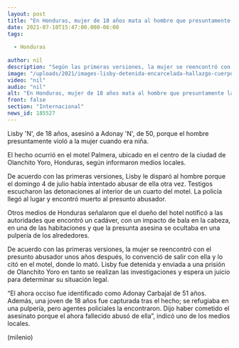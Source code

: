```yaml
---
layout: post
title: "En Honduras, mujer de 18 años mata al hombre que presuntamente la violó cuando era niña"
date: 2021-07-10T15:47:00.000-06:00
tags:
  
  - Honduras
  
author: nil
description: "Según las primeras versiones, la mujer se reencontró con el presunto abusador unos años después, lo convenció de salir con ella y lo citó en el motel, donde lo mató. "
image: "/uploads/2021/images-lisby-detenida-encarcelada-hallazgo-cuerpo_0_0_1197_744.jpg"
video: "nil"
audio: "nil"
alt: "En Honduras, mujer de 18 años mata al hombre que presuntamente la violó cuando era niña"
front: false
section: "Internacional"
news_id: 185527
---
```


Lisby 'N', de 18 años, asesinó a Adonay 'N', de 50, porque el hombre presuntamente violó a la mujer cuando era niña. 

El hecho ocurrió en el motel Palmera, ubicado en el centro de la ciudad de Olanchito Yoro, Honduras, según informaron medios locales.

De acuerdo con las primeras versiones, Lisby le disparó al hombre porque el domingo 4 de julio había intentado abusar de ella otra vez. Testigos escucharon las detonaciones al interior de un cuarto del motel. La policía llegó al lugar y encontró muerto al presunto abusador.

 Otros medios de Honduras señalaron que el dueño del hotel notificó a las autoridades que encontró un cadáver, con un impacto de bala en la cabeza, en una de las habitaciones y que la presunta asesina se ocultaba en una pulpería de los alrededores. 

De acuerdo con las primeras versiones, la mujer se reencontró con el presunto abusador unos años después, lo convenció de salir con ella y lo citó en el motel, donde lo mató. Lisby fue detenida y enviada a una prisión de Olanchito Yoro en tanto se realizan las investigaciones y espera un juicio para determinar su situación legal. 

“El ahora occiso fue identificado como Adonay Carbajal de 51 años. Además, una joven de 18 años fue capturada tras el hecho; se refugiaba en una pulpería, pero agentes policiales la encontraron. Dijo haber cometido el asesinato porque el ahora fallecido abusó de ella”, indicó uno de los medios locales.

(milenio)
 